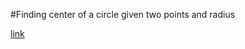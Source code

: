 #Finding center of a circle given two points and radius

[link](https://stackoverflow.com/questions/36211171/finding-center-of-a-circle-given-two-points-and-radius)
